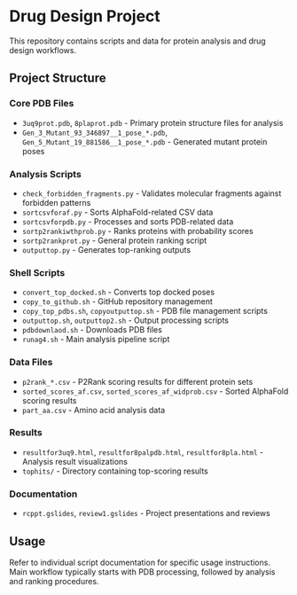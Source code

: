 # Drug Design Project

This repository contains scripts and data for protein analysis and drug design workflows.

## Project Structure

### Core PDB Files
- `3uq9prot.pdb`, `8plaprot.pdb` - Primary protein structure files for analysis
- `Gen_3_Mutant_93_346897__1_pose_*.pdb`, `Gen_5_Mutant_19_881586__1_pose_*.pdb` - Generated mutant protein poses

### Analysis Scripts
- `check_forbidden_fragments.py` - Validates molecular fragments against forbidden patterns
- `sortcsvforaf.py` - Sorts AlphaFold-related CSV data
- `sortcsvforpdb.py` - Processes and sorts PDB-related data
- `sortp2rankiwthprob.py` - Ranks proteins with probability scores
- `sortp2rankprot.py` - General protein ranking script
- `outputtop.py` - Generates top-ranking outputs

### Shell Scripts
- `convert_top_docked.sh` - Converts top docked poses
- `copy_to_github.sh` - GitHub repository management
- `copy_top_pdbs.sh`, `copyoutputtop.sh` - PDB file management scripts
- `outputtop.sh`, `outputtop2.sh` - Output processing scripts
- `pdbdownlaod.sh` - Downloads PDB files
- `runag4.sh` - Main analysis pipeline script

### Data Files
- `p2rank_*.csv` - P2Rank scoring results for different protein sets
- `sorted_scores_af.csv`, `sorted_scores_af_widprob.csv` - Sorted AlphaFold scoring results
- `part_aa.csv` - Amino acid analysis data

### Results
- `resultfor3uq9.html`, `resultfor8palpdb.html`, `resultfor8pla.html` - Analysis result visualizations
- `tophits/` - Directory containing top-scoring results

### Documentation
- `rcppt.gslides`, `review1.gslides` - Project presentations and reviews

## Usage
Refer to individual script documentation for specific usage instructions. Main workflow typically starts with PDB processing, followed by analysis and ranking procedures.